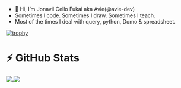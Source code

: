 - 👋 Hi, I’m Jonavil Cello Fukai aka Avie(@avie-dev) 
- Sometimes I code. Sometimes I draw. Sometimes I teach.
- Most of the times I deal with query, python, Domo & spreadsheet.

[![trophy](https://github-profile-trophy.vercel.app/?username=avie-dev&theme=onedark&title=MultiLanguage,Repositories,Commits)](https://github.com/avie-dev/avie-dev)
<h1>⚡ GitHub Stats</h1>
<a href="https://github.com/avie-dev/avie-dev">
  <img align="center" src="https://github-readme-stats.vercel.app/api?username=avie-dev&show_icons=true&theme=radical" />
</a>
<a href="https://github.com/avie-dev/avie-dev">
  <img align="center" src="https://github-readme-stats.vercel.app/api/top-langs/?username=avie-dev&layout=compact&theme=radical" />
</a>

<!---
avie-dev/avie-dev is a ✨ special ✨ repository because its `README.md` (this file) appears on your GitHub profile.
You can click the Preview link to take a look at your changes.
--->
